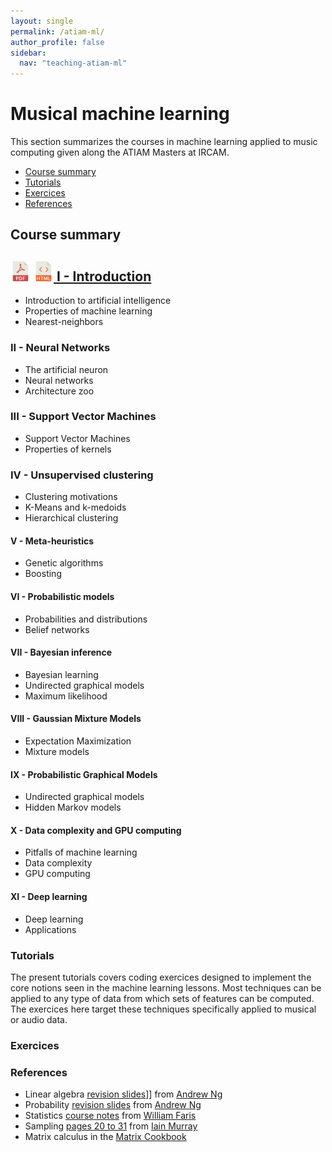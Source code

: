 ```yaml
---
layout: single
permalink: /atiam-ml/
author_profile: false
sidebar:
  nav: "teaching-atiam-ml"
---
```


# Musical machine learning

This section summarizes the courses in machine learning applied to music computing given along the ATIAM Masters at IRCAM.
  * [Course summary](/atiam-ml/#course-summary)
  * [Tutorials](/atiam-ml/#tutorials)
  * [Exercices](/atiam-ml/#exercices)
  * [References](/atiam-ml/#references)

## Course summary

## [![](../images/pdf.png)](../documents/MML.Lesson.1.Introduction.pdf) [![](../images/html.png)  I - Introduction](../atiam-ml-0-intro/) 
  * Introduction to artificial intelligence
  * Properties of machine learning
  * Nearest-neighbors  
  
### II - Neural Networks
  - The artificial neuron
  - Neural networks
  - Architecture zoo  
  
### III - Support Vector Machines
  - Support Vector Machines
  - Properties of kernels  
  
### IV - Unsupervised clustering
  - Clustering motivations
  - K-Means and k-medoids
  - Hierarchical clustering
#### V - Meta-heuristics
  - Genetic algorithms
  - Boosting
#### VI - Probabilistic models
  - Probabilities and distributions
  - Belief networks
#### VII - Bayesian inference 
  - Bayesian learning
  - Undirected graphical models
  - Maximum likelihood
#### VIII - Gaussian Mixture Models
  - Expectation Maximization
  - Mixture models
#### IX - Probabilistic Graphical Models
  - Undirected graphical models
  - Hidden Markov models
#### X - Data complexity and GPU computing
  - Pitfalls of machine learning
  - Data complexity
  - GPU computing
#### XI - Deep learning
  - Deep learning
  - Applications

### Tutorials

The present tutorials covers coding exercices designed to implement the core notions seen in the machine learning lessons. Most techniques can be applied to any type of data from which sets of features can be computed. The exercices here target these techniques specifically applied to musical or audio data.

### Exercices

### References

  * Linear algebra [revision slides](http://see.stanford.edu/materials/aimlcs229/cs229-linalg.pdf)]] from [Andrew Ng](http://ai.stanford.edu/~ang/)
  * Probability [revision slides](http://see.stanford.edu/materials/aimlcs229/cs229-prob.pdf) from [Andrew Ng]()
  * Statistics [course notes](http://math.arizona.edu/~faris/stat.pdf) from [William Faris](http://math.arizona.edu/~faris/)
  * Sampling [pages 20 to 31](http://homepages.inf.ed.ac.uk/imurray2/pub/07thesis/murray_thesis_2007.pdf) from [Iain Murray](http://homepages.inf.ed.ac.uk/imurray2/)
  * Matrix calculus in the [Matrix Cookbook](http://web.mit.edu/~wingated/www/stuff_i_use/matrix_cookbook.pdf)
